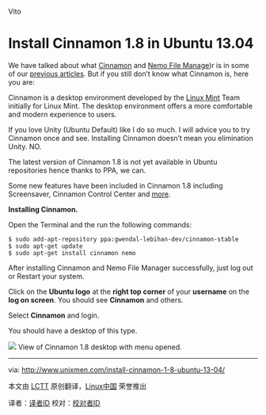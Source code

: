 Vito

Install Cinnamon 1.8 in Ubuntu 13.04
================================================================================
We have talked about what [Cinnamon][1] and [Nemo File Manage][2])r is in some of our [previous articles][3]. But if you still don’t know what Cinnamon is, here you are:

Cinnamon is a desktop environment developed by the [Linux Mint][4] Team initially for Linux Mint. The desktop environment offers a more comfortable and modern experience to users.

If you love Unity (Ubuntu Default) like I do so much. I will advice you to try Cinnamon once and see. Installing Cinnamon doesn’t mean you elimination Unity. NO.

The latest version of Cinnamon 1.8 is not yet available in Ubuntu repositories hence thanks to PPA, we can.

Some new features have been included in Cinnamon 1.8 including Screensaver, Cinnamon Control Center and [more][5].

**Installing Cinnamon.**

Open the Terminal and the run the following commands:

    $ sudo add-apt-repository ppa:gwendal-lebihan-dev/cinnamon-stable
    $ sudo apt-get update
    $ sudo apt-get install cinnamon nemo

After installing Cinnamon and Nemo File Manager successfully, just log out or Restart your system.

Click on the **Ubuntu logo** at the **right top corner** of your **username** on the **log on screen**. You should see **Cinnamon** and others.

Select **Cinnamon** and login.

You should have a desktop of this type.

![](http://180016988.r.cdn77.net/wp-content/uploads/2013/10/cinnamon_1_8_unixmen.png)
View of Cinnamon 1.8 desktop with menu opened.

--------------------------------------------------------------------------------

via: http://www.unixmen.com/install-cinnamon-1-8-ubuntu-13-04/

本文由 [LCTT][] 原创翻译，[Linux中国][] 荣誉推出

译者：[译者ID][] 校对：[校对者ID][]

[LCTT]:https://github.com/LCTT/TranslateProject
[Linux中国]:http://linux.cn/portal.php
[译者ID]:http://linux.cn/space/译者ID
[校对者ID]:http://linux.cn/space/校对者ID

[1]:http://cinnamon.linuxmint.com/
[2]:http://en.wikipedia.org/wiki/Nemo_(file_manager)
[3]:http://www.unixmen.com/cinnamon-and-nemo-file-manager-in-ubuntu-13-0413-10/
[4]:http://linuxmint.com/
[5]:http://cinnamon.linuxmint.com/?p=261
